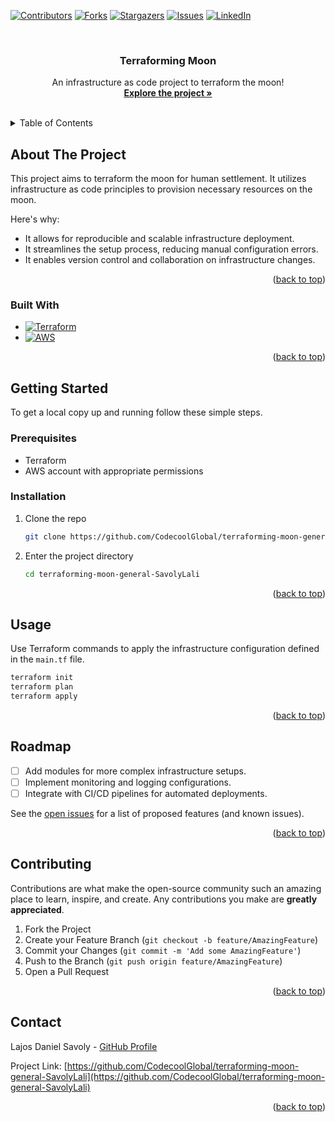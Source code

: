<a name="readme-top"></a>


<!-- PROJECT SHIELDS -->
[![Contributors][contributors-shield]][contributors-url]
[![Forks][forks-shield]][forks-url]
[![Stargazers][stars-shield]][stars-url]
[![Issues][issues-shield]][issues-url]
[![LinkedIn][linkedin-shield]][linkedin-url]


<!-- PROJECT LOGO -->
<br />
<div align="center">
  <h3 align="center">Terraforming Moon</h3>

  <p align="center">
    An infrastructure as code project to terraform the moon!
    <br />
    <a href="https://github.com/CodecoolGlobal/terraforming-moon-general-SavolyLali"><strong>Explore the project »</strong></a>
    <br />
    <br />
  </p>
</div>



<!-- TABLE OF CONTENTS -->
<details>
  <summary>Table of Contents</summary>
  <ol>
    <li>
      <a href="#about-the-project">About The Project</a>
      <ul>
        <li><a href="#built-with">Built With</a></li>
      </ul>
    </li>
    <li>
      <a href="#getting-started">Getting Started</a>
      <ul>
        <li><a href="#prerequisites">Prerequisites</a></li>
        <li><a href="#installation">Installation</a></li>
      </ul>
    </li>
    <li><a href="#usage">Usage</a></li>
    <li><a href="#roadmap">Roadmap</a></li>
    <li><a href="#contributing">Contributing</a></li>
    <li><a href="#contact">Contact</a></li>
  </ol>
</details>



<!-- ABOUT THE PROJECT -->
## About The Project

This project aims to terraform the moon for human settlement. It utilizes infrastructure as code principles to provision necessary resources on the moon.

Here's why:
* It allows for reproducible and scalable infrastructure deployment.
* It streamlines the setup process, reducing manual configuration errors.
* It enables version control and collaboration on infrastructure changes.

<p align="right">(<a href="#readme-top">back to top</a>)</p>



### Built With

* [![Terraform][Terraform-url]][Terraform.io]
* [![AWS][AWS-url]][AWS.com]

<p align="right">(<a href="#readme-top">back to top</a>)</p>



<!-- GETTING STARTED -->
## Getting Started

To get a local copy up and running follow these simple steps.

### Prerequisites

* Terraform
* AWS account with appropriate permissions

### Installation

1. Clone the repo
   ```sh
   git clone https://github.com/CodecoolGlobal/terraforming-moon-general-SavolyLali.git
   ```
2. Enter the project directory
   ```sh
   cd terraforming-moon-general-SavolyLali
   ```

<p align="right">(<a href="#readme-top">back to top</a>)</p>



<!-- USAGE -->
## Usage

Use Terraform commands to apply the infrastructure configuration defined in the `main.tf` file.

```sh
terraform init
terraform plan
terraform apply
```

<p align="right">(<a href="#readme-top">back to top</a>)</p>



<!-- ROADMAP -->
## Roadmap

- [ ] Add modules for more complex infrastructure setups.
- [ ] Implement monitoring and logging configurations.
- [ ] Integrate with CI/CD pipelines for automated deployments.

See the [open issues](https://github.com/CodecoolGlobal/terraforming-moon-general-SavolyLali/issues) for a list of proposed features (and known issues).

<p align="right">(<a href="#readme-top">back to top</a>)</p>



<!-- CONTRIBUTING -->
## Contributing

Contributions are what make the open-source community such an amazing place to learn, inspire, and create. Any contributions you make are **greatly appreciated**.

1. Fork the Project
2. Create your Feature Branch (`git checkout -b feature/AmazingFeature`)
3. Commit your Changes (`git commit -m 'Add some AmazingFeature'`)
4. Push to the Branch (`git push origin feature/AmazingFeature`)
5. Open a Pull Request

<p align="right">(<a href="#readme-top">back to top</a>)</p>



<!-- CONTACT -->
## Contact

Lajos Daniel Savoly - [GitHub Profile](https://github.com/SavolyLali)

Project Link: [https://github.com/CodecoolGlobal/terraforming-moon-general-SavolyLali](https://github.com/CodecoolGlobal/terraforming-moon-general-SavolyLali)

<p align="right">(<a href="#readme-top">back to top</a>)</p>



<!-- MARKDOWN LINKS & IMAGES -->
[contributors-shield]: https://img.shields.io/github/contributors/CodecoolGlobal/terraforming-moon-general-SavolyLali.svg?style=for-the-badge
[contributors-url]: https://github.com/CodecoolGlobal/terraforming-moon-general-SavolyLali/graphs/contributors
[forks-shield]: https://img.shields.io/github/forks/CodecoolGlobal/terraforming-moon-general-SavolyLali.svg?style=for-the-badge
[forks-url]: https://github.com/CodecoolGlobal/terraforming-moon-general-SavolyLali/network/members
[stars-shield]: https://img.shields.io/github/stars/CodecoolGlobal/terraforming-moon-general-SavolyLali.svg?style=for-the-badge
[stars-url]: https://github.com/CodecoolGlobal/terraforming-moon-general-SavolyLali/stargazers
[issues-shield]: https://img.shields.io/github/issues/CodecoolGlobal/terraforming-moon-general-SavolyLali.svg?style=for-the-badge
[issues-url]: https://github.com/CodecoolGlobal/terraforming-moon-general-SavolyLali/issues
[linkedin-shield]: https://img.shields.io/badge/-LinkedIn-black.svg?style=for-the-badge&logo=linkedin&colorB=555
[linkedin-url]: https://www.linkedin.com/in/lajos-daniel-savoly/
[Terraform.io]: https://www.terraform.io/
[Terraform-url]: https://img.shields.io/badge/Terraform-623CE4?style=for-the-badge&logo=terraform&logoColor=white
[AWS.com]: https://aws.amazon.com/
[AWS-url]: https://img.shields.io/badge/AWS-FF9900?style=for-the-badge&logo=amazonaws&logoColor=white
